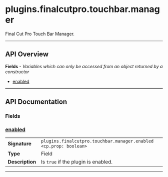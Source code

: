 # plugins.finalcutpro.touchbar.manager

Final Cut Pro Touch Bar Manager.

---

## API Overview
**Fields** - _Variables which can only be accessed from an object returned by a constructor_
 * [enabled](#enabled)


---

## API Documentation

### Fields


### [enabled](#enabled)

|                                             |                                                                                     |
| --------------------------------------------|-------------------------------------------------------------------------------------|
| **Signature**                               | `plugins.finalcutpro.touchbar.manager.enabled <cp.prop: boolean>`                                                                    |
| **Type**                                    | Field                                                                     |
| **Description**                             | Is `true` if the plugin is enabled.                                                                     |

---
